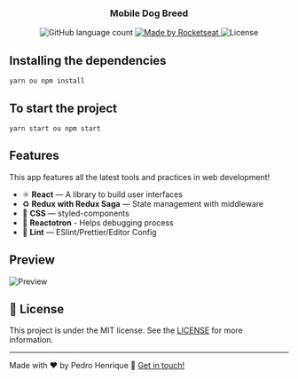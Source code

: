 
<h3 align="center">
  Mobile Dog Breed
</h3>
<p align="center">
  <img alt="GitHub language count" src="https://img.shields.io/github/languages/count/rocketseat/bootcamp-gostack-desafio-02?color=%2304D361">

  <a href="https://rocketseat.com.br">
    <img alt="Made by Rocketseat" src="https://img.shields.io/badge/made%20by-Rocketseat-%2304D361">
  </a>

  <img alt="License" src="https://img.shields.io/badge/license-MIT-%2304D361">


  </a>
</p>


## Installing the dependencies

```
yarn ou npm install
```

## To start the project

```
yarn start ou npm start
```

## Features

This app features all the latest tools and practices in web development!

- ⚛ **React** — A library to build user interfaces
- ♻ **Redux with Redux Saga** — State management with middleware
- 💅 **CSS** — styled-components
- 🌸 **Reactotron** - Helps debugging process
- 💖 **Lint** — ESlint/Prettier/Editor Config


## Preview

![Preview](.github/tela.gif)

## :memo: License
This project is under the MIT license. See the [LICENSE](https://github.com/douglasporto/meetapp-gostack/blob/master/LICENSE) for more information.

---

Made with ♥ by Pedro Henrique :wave: [Get in touch!](https://www.linkedin.com/in/pedro-henrique-08a366113/)
